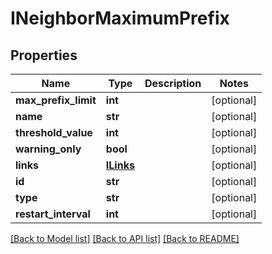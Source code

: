 # INeighborMaximumPrefix

## Properties
Name | Type | Description | Notes
------------ | ------------- | ------------- | -------------
**max_prefix_limit** | **int** |  | [optional] 
**name** | **str** |  | [optional] 
**threshold_value** | **int** |  | [optional] 
**warning_only** | **bool** |  | [optional] 
**links** | [**ILinks**](ILinks.md) |  | [optional] 
**id** | **str** |  | [optional] 
**type** | **str** |  | [optional] 
**restart_interval** | **int** |  | [optional] 

[[Back to Model list]](../README.md#documentation-for-models) [[Back to API list]](../README.md#documentation-for-api-endpoints) [[Back to README]](../README.md)


